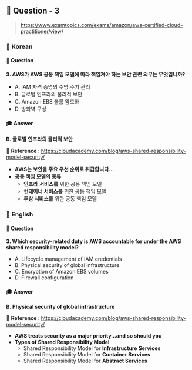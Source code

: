 ## 📕 Question - 3

> https://www.examtopics.com/exams/amazon/aws-certified-cloud-practitioner/view/

### 📒 Korean

#### 🏸  Question

__3. AWS가 AWS 공동 책임 모델에 따라 책임져야 하는 보안 관련 의무는 무엇입니까?__

- A. IAM 자격 증명의 수명 주기 관리
- B. 글로벌 인프라의 물리적 보안
- C. Amazon EBS 볼륨 암호화
- D. 방화벽 구성

#### 🎓  Answer

__B. 글로벌 인프라의 물리적 보안__

🔗  __Reference__ :  https://cloudacademy.com/blog/aws-shared-responsibility-model-security/

- __AWS는 보안을 주요 우선 순위로 취급합니다…__
- __공동 책임 모델의 종류__
  - **인프라** **서비스를** 위한 공동 책임 모델
  - **컨테이너 서비스를** 위한 공동 책임 모델
  - **추상 서비스를** 위한 공동 책임 모델

### 📒 English

#### 🏸 Question

__3. Which security-related duty is AWS accountable for under the AWS shared responsibility model?__

- A. Lifecycle management of IAM credentials
- B. Physical security of global infrastructure
- C. Encryption of Amazon EBS volumes
- D. Firewall configuration

#### 🎓  Answer 

__B. Physical security of global infrastructure__

🔗  __Reference__ :  https://cloudacademy.com/blog/aws-shared-responsibility-model-security/

- __AWS treats security as a major priority…and so should you__
- __Types of Shared Responsibility Model__
  - Shared Responsibility Model for **Infrastructure** **Services** 
  - Shared Responsibility Model for **Container Services**
  - Shared Responsibility Model for **Abstract Services**